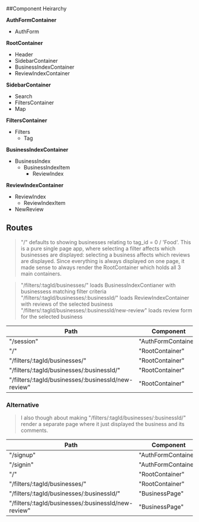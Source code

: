##Component Heirarchy

**AuthFormContainer**
 - AuthForm

**RootContainer**
 - Header
 - SidebarContainer
 - BusinessIndexContainer
 - ReviewIndexContainer

**SidebarContainer**
 - Search
 - FiltersContainer
 - Map

**FiltersContainer**
 - Filters
   * Tag

**BusinessIndexContainer**
 - BusinessIndex
   * BusinessIndexItem
     + ReviewIndex

**ReviewIndexContainer**
 - ReviewIndex
   * ReviewIndexItem
 - NewReview

 ## Routes

 > "/" defaults to showing businesses relating to tag_id = 0 / 'Food'.
 > This is a pure single page app, where selecting a filter
 > affects which businesses are displayed:
 > selecting a business affects which reviews are displayed.
 > Since everything is always displayed on one page, it made sense
 > to always render the RootContainer which holds all 3 main containers.

 > "/filters/:tagId/businesses/" loads BusinessIndexContianer with businessess matching filter criteria
 > "/filters/:tagId/businesses/:businessId/" loads ReviewIndexContainer with reviews of the selected business
 > "/filters/:tagId/businesses/:businessId/new-review" loads review form for the selected business

 |Path   | Component   |
 |-------|-------------|
 | "/session" | "AuthFormContainer" |
 | "/" | "RootContainer" |
 | "/filters/:tagId/businesses/" | "RootContainer" |
 | "/filters/:tagId/businesses/:businessId/" | "RootContainer" |
 | "/filters/:tagId/businesses/:businessId/new-review" | "RootContainer" |

 ### Alternative

 > I also though about making "/filters/:tagId/businesses/:businessId/" render
 > a separate page where it just displayed the business and its comments.

 |Path   | Component   |
 |-------|-------------|
 | "/signup" | "AuthFormContainer" |
 | "/signin" | "AuthFormContainer" |
 | "/" | "RootContainer" |
 | "/filters/:tagId/businesses/" | "RootContainer" |
 | "/filters/:tagId/businesses/:businessId/" | "BusinessPage" |
 | "/filters/:tagId/businesses/:businessId/new-review" | "BusinessPage" |
